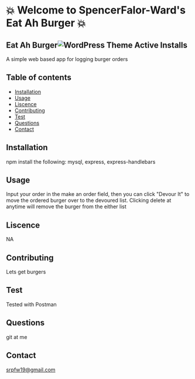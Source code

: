 # :boom: Welcome to SpencerFalor-Ward's Eat Ah Burger :boom:

## Eat Ah Burger![WordPress Theme Active Installs](https://img.shields.io/wordpress/theme/installs/twentysixteen)

A simple web based app for logging burger orders

## Table of contents

-   [Installation](#Installation)
-   [Usage](#Usage)
-   [Liscence](#Liscence)
-   [Contributing](#Contributing)
-   [Test](#Test)
-   [Questions](#Questions)
-   [Contact](#Contact)

## Installation

npm install the following: mysql, express, express-handlebars

## Usage

Input your order in the make an order field, then you can click "Devour It" to move the ordered burger over to the devoured list. Clicking delete at anytime will remove the burger from the either list

## Liscence

NA

## Contributing

Lets get burgers

## Test

Tested with Postman

## Questions

git at me

## Contact

srpfw19@gmail.com
